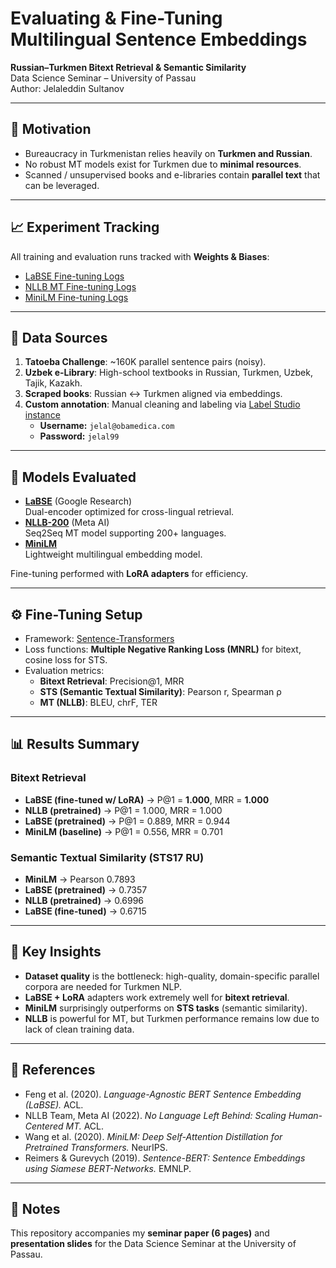 # Evaluating & Fine-Tuning Multilingual Sentence Embeddings  
**Russian–Turkmen Bitext Retrieval & Semantic Similarity**  
Data Science Seminar – University of Passau  
Author: Jelaleddin Sultanov  

---

## 📌 Motivation
- Bureaucracy in Turkmenistan relies heavily on **Turkmen and Russian**.  
- No robust MT models exist for Turkmen due to **minimal resources**.  
- Scanned / unsupervised books and e-libraries contain **parallel text** that can be leveraged.  

---

## 📈 Experiment Tracking
All training and evaluation runs tracked with **Weights & Biases**:

- [LaBSE Fine-tuning Logs](https://wandb.ai/jelal/LaBSE?nw=nwuserjelal)  
- [NLLB MT Fine-tuning Logs](https://wandb.ai/jelal/mt-ru-tk?nw=nwuserjelal)  
- [MiniLM Fine-tuning Logs](https://wandb.ai/jelal/sentence-transformers?nw=nwuserjelal)  
---

## 📂 Data Sources
1. **Tatoeba Challenge**: ~160K parallel sentence pairs (noisy).  
2. **Uzbek e-Library**: High-school textbooks in Russian, Turkmen, Uzbek, Tajik, Kazakh.  
3. **Scraped books**: Russian ↔ Turkmen aligned via embeddings.  
4. **Custom annotation**: Manual cleaning and labeling via [Label Studio instance](https://ai-ls-app-872f442e1e27.herokuapp.com/user/login/)  
   - **Username:** `jelal@obamedica.com`  
   - **Password:** `jelal99`  

---

## 🧠 Models Evaluated
- **[LaBSE](https://arxiv.org/abs/2007.01852)** (Google Research)  
  Dual-encoder optimized for cross-lingual retrieval.  
- **[NLLB-200](https://aclanthology.org/2022.acl-long.62/)** (Meta AI)  
  Seq2Seq MT model supporting 200+ languages.  
- **[MiniLM](https://huggingface.co/sentence-transformers/paraphrase-multilingual-MiniLM-L12-v2)**  
  Lightweight multilingual embedding model.  

Fine-tuning performed with **LoRA adapters** for efficiency.

---

## ⚙️ Fine-Tuning Setup
- Framework: [Sentence-Transformers](https://www.sbert.net/)  
- Loss functions: **Multiple Negative Ranking Loss (MNRL)** for bitext, cosine loss for STS.  
- Evaluation metrics:  
  - **Bitext Retrieval**: Precision@1, MRR  
  - **STS (Semantic Textual Similarity)**: Pearson r, Spearman ρ  
  - **MT (NLLB)**: BLEU, chrF, TER  

---

## 📊 Results Summary
### Bitext Retrieval
- **LaBSE (fine-tuned w/ LoRA)** → P@1 = **1.000**, MRR = **1.000**  
- **NLLB (pretrained)** → P@1 = 1.000, MRR = 1.000  
- **LaBSE (pretrained)** → P@1 = 0.889, MRR = 0.944  
- **MiniLM (baseline)** → P@1 = 0.556, MRR = 0.701  

### Semantic Textual Similarity (STS17 RU)
- **MiniLM** → Pearson 0.7893  
- **LaBSE (pretrained)** → 0.7357  
- **NLLB (pretrained)** → 0.6996  
- **LaBSE (fine-tuned)** → 0.6715  

---

## 🚀 Key Insights
- **Dataset quality** is the bottleneck: high-quality, domain-specific parallel corpora are needed for Turkmen NLP.  
- **LaBSE + LoRA** adapters work extremely well for **bitext retrieval**.  
- **MiniLM** surprisingly outperforms on **STS tasks** (semantic similarity).  
- **NLLB** is powerful for MT, but Turkmen performance remains low due to lack of clean training data.  

---

## 📑 References
- Feng et al. (2020). *Language-Agnostic BERT Sentence Embedding (LaBSE).* ACL.  
- NLLB Team, Meta AI (2022). *No Language Left Behind: Scaling Human-Centered MT.* ACL.  
- Wang et al. (2020). *MiniLM: Deep Self-Attention Distillation for Pretrained Transformers.* NeurIPS.  
- Reimers & Gurevych (2019). *Sentence-BERT: Sentence Embeddings using Siamese BERT-Networks.* EMNLP.  

---

## 📌 Notes
This repository accompanies my **seminar paper (6 pages)** and **presentation slides** for the Data Science Seminar at the University of Passau.  
